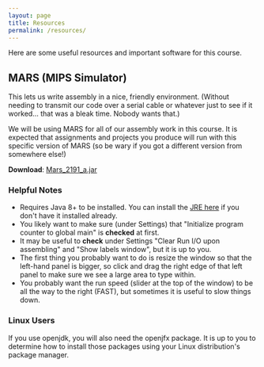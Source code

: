 ```yaml
---
layout: page
title: Resources
permalink: /resources/
---
```


Here are some useful resources and important software for this course.

## MARS (MIPS Simulator)

This lets us write assembly in a nice, friendly environment. (Without needing to transmit our code over a serial cable or whatever just to see if it worked... that was a bleak time. Nobody wants that.)

We will be using MARS for all of our assembly work in this course.
It is expected that assignments and projects you produce will run with this specific version of MARS (so be wary if you got a different version from somewhere else!)

**Download**: [Mars_2191_a.jar](Mars_2191_a.jar)

### Helpful Notes

* Requires Java 8+ to be installed. You can install the [JRE here](http://www.oracle.com/technetwork/java/javase/downloads/index.html) if you don't have it installed already.
* You likely want to make sure (under Settings) that "Initialize program counter to global main" is **checked** at first.
* It may be useful to **check** under Settings "Clear Run I/O upon assembling" and "Show labels window", but it is up to you.
* The first thing you probably want to do is resize the window so that the left-hand panel is bigger, so click and drag the right edge of that left panel to make sure we see a large area to type within.
* You probably want the run speed (slider at the top of the window) to be all the way to the right (FAST), but sometimes it is useful to slow things down.

### Linux Users

If you use openjdk, you will also need the openjfx package.
It is up to you to determine how to install those packages using your Linux distribution's package manager.

